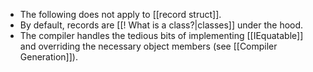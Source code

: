 - The following does not apply to [[record struct]].
- By default, records are [[! What is a class?|classes]] under the hood. 
- The compiler handles the tedious bits of implementing [[IEquatable<T>]] and overriding the necessary object members (see [[Compiler Generation]]).